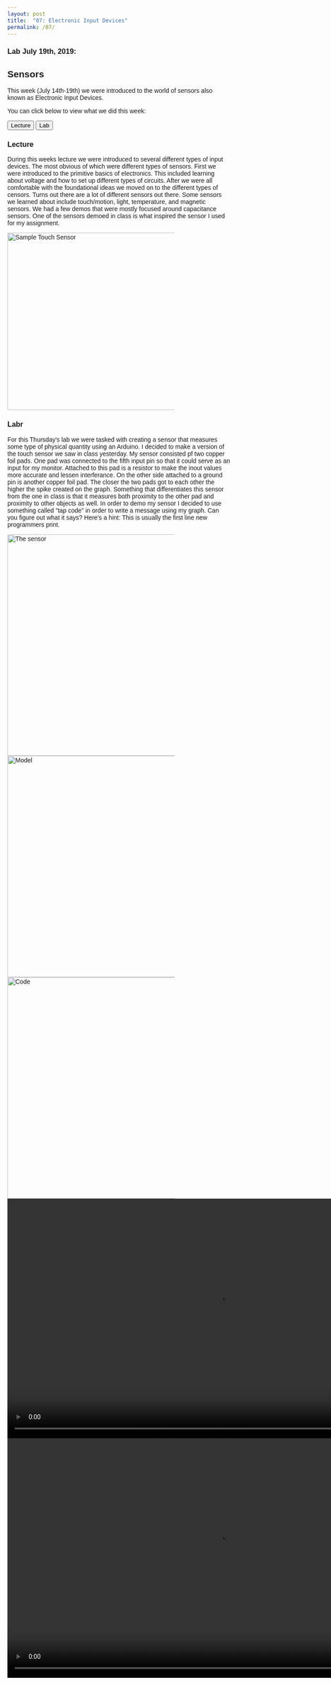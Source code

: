 ```yaml
---
layout: post
title:  "07: Electronic Input Devices"
permalink: /07/
---
```


### Lab July 19th, 2019:

<html>
<head>
<meta name="viewport" content="width=device-width, initial-scale=1">
<style>
body {font-family: Arial;}

/* Style the tab */
.tab {
  overflow: hidden;
  border: 1px solid #F5F5F5;
  background-color: #D8BFD8;
}

/* Style the buttons inside the tab */
.tab button {
  background-color: inherit;
  float: left;
  border: none;
  outline: none;
  cursor: pointer;
  padding: 14px 16px;
  transition: 0.3s;
  font-size: 17px;
}

/* Change background color of buttons on hover */
.tab button:hover {
  background-color: #ddd;
}

/* Create an active/current tablink class */
.tab button.active {
  background-color: #F5F5F5;
}

/* Style the tab content */
.tabcontent {
  display: none;
  padding: 6px 12px;
  border: 1px solid #ccc;
  border-top: none;
}
</style>
</head>
<body>

<h2>Sensors</h2>
<p>This week (July 14th-19th) we were introduced to the world of sensors also known as Electronic Input Devices. 

You can click below to view what we did this week:</p>

<div class="tab">
  <button class="tablinks" onclick="openCity(event, 'Lecture')">Lecture</button>
  <button class="tablinks" onclick="openCity(event, 'Lab')">Lab</button>
  
</div>

<div id="Lecture" class="tabcontent">
  <h3>Lecture</h3>
  <p> During this weeks lecture we were introduced to several different types of input devices. The most obvious of which were different types of sensors. First we were introduced to the primitive basics of electronics. This included learning about voltage and how to set up different types of circuits. After we were all comfortable with the foundational ideas we moved on to the different types of censors. Turns out there are a lot of different sensors out there. Some sensors we learned about include touch/motion, light, temperature, and magnetic sensors. We had a few demos that were mostly focused around capacitance sensors. One of the sensors demoed in class is what inspired the sensor I used for my assignment.  </p>
  <img src="touchdemo.jpg" alt="Sample Touch Sensor" style="height: 400px; max-width: 75%">
  


</div>

<div id="Lab" class="tabcontent">
  <h3>Labr</h3>
  <p> For this Thursday's lab we were tasked with creating a sensor that measures some type of physical quantity using an Arduino. I decided to make a version of the touch sensor we saw in class yesterday. My sensor consisted pf two copper foil pads. One pad was connected to the fifth input pin so that it could serve as an input for my monitor. Attached to this pad is a resistor to make the inout values more accurate and lessen interferance. On the other side attached to a ground pin is another copper foil pad. The closer the two pads got to each other the higher the spike created on the graph. Something that differentiates this sensor from the one in class is that it measures both proximity to the other pad and proximity to other objects as well. In order to demo my sensor I decided to use something called "tap code" in order to write a message using my graph. Can you figure out what it says? Here's a hint: This is usually the first line new programmers print.   </p> 
  <img src="sensor.jpg" alt="The sensor" style="height: 500px; max-width: 75%">
  <img src="fritzsensor.jpg" alt="Model" style="height: 500px; max-width: 75%">
  <img src="touch_sensor_code.jpg" alt="Code" style="height: 500px; max-width: 75%">
  <video width="955" height="541" controls>
	<source src="tapping.mp4" type="video/mp4">
</video>
<video width="955" height="541" controls>
	<source src="graph.mp4" type="video/mp4">
</video>


</div>



<script>
function openCity(evt, cityName) {
  var i, tabcontent, tablinks;
  tabcontent = document.getElementsByClassName("tabcontent");
  for (i = 0; i < tabcontent.length; i++) {
    tabcontent[i].style.display = "none";
  }
  tablinks = document.getElementsByClassName("tablinks");
  for (i = 0; i < tablinks.length; i++) {
    tablinks[i].className = tablinks[i].className.replace(" active", "");
  }
  document.getElementById(cityName).style.display = "block";
  evt.currentTarget.className += " active";
}
</script>
   
</body>
</html> 

